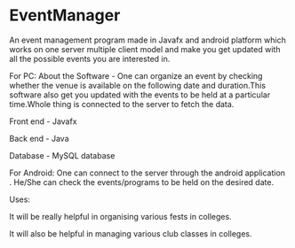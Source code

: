 # EventManager
An event management program made in Javafx and android platform which works on one server multiple client model and make you get updated with all the possible events you are interested in.

For PC:
About the Software - One can organize an event by checking whether the venue is available on the following date and duration.This software also get you updated with the events to be held at a particular time.Whole thing is connected to the server to fetch the data.

Front end - Javafx 

Back end -  Java

Database -  MySQL database

For Android:
One can connect to the server through the android application .
He/She can check the events/programs to be held on the desired date.

Uses:

It will be really helpful in organising various fests in colleges.

It will also be helpful in managing various club classes in colleges.
